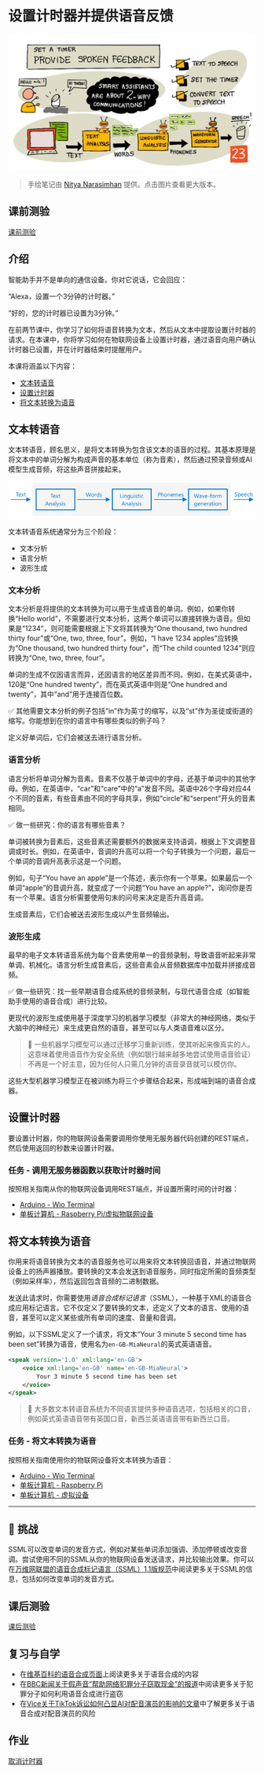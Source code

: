 <!--
CO_OP_TRANSLATOR_METADATA:
{
  "original_hash": "b73fe10ec6b580fba2affb6f6e0a5c4d",
  "translation_date": "2025-08-25T00:05:39+00:00",
  "source_file": "6-consumer/lessons/3-spoken-feedback/README.md",
  "language_code": "zh"
}
-->
# 设置计时器并提供语音反馈

![本课的手绘笔记概览](../../../../translated_images/lesson-23.f38483e1d4df4828990d3f02d60e46c978b075d384ae7cb4f7bab738e107c850.zh.jpg)

> 手绘笔记由 [Nitya Narasimhan](https://github.com/nitya) 提供。点击图片查看更大版本。

## 课前测验

[课前测验](https://black-meadow-040d15503.1.azurestaticapps.net/quiz/45)

## 介绍

智能助手并不是单向的通信设备。你对它说话，它会回应：

“Alexa，设置一个3分钟的计时器。”

“好的，您的计时器已设置为3分钟。”

在前两节课中，你学习了如何将语音转换为文本，然后从文本中提取设置计时器的请求。在本课中，你将学习如何在物联网设备上设置计时器，通过语音向用户确认计时器已设置，并在计时器结束时提醒用户。

本课将涵盖以下内容：

* [文本转语音](../../../../../6-consumer/lessons/3-spoken-feedback)
* [设置计时器](../../../../../6-consumer/lessons/3-spoken-feedback)
* [将文本转换为语音](../../../../../6-consumer/lessons/3-spoken-feedback)

## 文本转语音

文本转语音，顾名思义，是将文本转换为包含该文本的语音的过程。其基本原理是将文本中的单词分解为构成声音的基本单位（称为音素），然后通过预录音频或AI模型生成音频，将这些声音拼接起来。

![典型文本转语音系统的三个阶段](../../../../translated_images/tts-overview.193843cf3f5ee09f8b3371a9fdaeb0f116698a07ca69daaa77158da4800e5453.zh.png)

文本转语音系统通常分为三个阶段：

* 文本分析
* 语言分析
* 波形生成

### 文本分析

文本分析是将提供的文本转换为可以用于生成语音的单词。例如，如果你转换“Hello world”，不需要进行文本分析，这两个单词可以直接转换为语音。但如果是“1234”，则可能需要根据上下文将其转换为“One thousand, two hundred thirty four”或“One, two, three, four”。例如，“I have 1234 apples”应转换为“One thousand, two hundred thirty four”，而“The child counted 1234”则应转换为“One, two, three, four”。

单词的生成不仅因语言而异，还因语言的地区差异而不同。例如，在美式英语中，120是“One hundred twenty”，而在英式英语中则是“One hundred and twenty”，其中“and”用于连接百位数。

✅ 其他需要文本分析的例子包括“in”作为英寸的缩写，以及“st”作为圣徒或街道的缩写。你能想到在你的语言中有哪些类似的例子吗？

定义好单词后，它们会被送去进行语言分析。

### 语言分析

语言分析将单词分解为音素。音素不仅基于单词中的字母，还基于单词中的其他字母。例如，在英语中，“car”和“care”中的“a”发音不同。英语中26个字母对应44个不同的音素，有些音素由不同的字母共享，例如“circle”和“serpent”开头的音素相同。

✅ 做一些研究：你的语言有哪些音素？

单词被转换为音素后，这些音素还需要额外的数据来支持语调，根据上下文调整音调或时长。例如，在英语中，音调的升高可以将一个句子转换为一个问题，最后一个单词的音调升高表示这是一个问题。

例如，句子“You have an apple”是一个陈述，表示你有一个苹果。如果最后一个单词“apple”的音调升高，就变成了一个问题“You have an apple?”，询问你是否有一个苹果。语言分析需要使用句末的问号来决定是否升高音调。

生成音素后，它们会被送去波形生成以产生音频输出。

### 波形生成

最早的电子文本转语音系统为每个音素使用单一的音频录制，导致语音听起来非常单调、机械化。语言分析生成音素后，这些音素会从音频数据库中加载并拼接成音频。

✅ 做一些研究：找一些早期语音合成系统的音频录制，与现代语音合成（如智能助手使用的语音合成）进行比较。

更现代的波形生成使用基于深度学习的机器学习模型（非常大的神经网络，类似于大脑中的神经元）来生成更自然的语音，甚至可以与人类语音难以区分。

> 💁 一些机器学习模型可以通过迁移学习重新训练，使其听起来像真实的人。这意味着使用语音作为安全系统（例如银行越来越多地尝试使用语音验证）不再是一个好主意，因为任何人只需几分钟的语音录音就可以模仿你。

这些大型机器学习模型正在被训练为将三个步骤结合起来，形成端到端的语音合成器。

## 设置计时器

要设置计时器，你的物联网设备需要调用你使用无服务器代码创建的REST端点，然后使用返回的秒数来设置计时器。

### 任务 - 调用无服务器函数以获取计时器时间

按照相关指南从你的物联网设备调用REST端点，并设置所需时间的计时器：

* [Arduino - Wio Terminal](wio-terminal-set-timer.md)
* [单板计算机 - Raspberry Pi/虚拟物联网设备](single-board-computer-set-timer.md)

## 将文本转换为语音

你用来将语音转换为文本的语音服务也可以用来将文本转换回语音，并通过物联网设备上的扬声器播放。要转换的文本会发送到语音服务，同时指定所需的音频类型（例如采样率），然后返回包含音频的二进制数据。

发送此请求时，你需要使用*语音合成标记语言*（SSML），一种基于XML的语音合成应用标记语言。它不仅定义了要转换的文本，还定义了文本的语言、使用的语音，甚至可以定义某些或所有单词的速度、音量和音调。

例如，以下SSML定义了一个请求，将文本“Your 3 minute 5 second time has been set”转换为语音，使用名为`en-GB-MiaNeural`的英式英语语音。

```xml
<speak version='1.0' xml:lang='en-GB'>
    <voice xml:lang='en-GB' name='en-GB-MiaNeural'>
        Your 3 minute 5 second time has been set
    </voice>
</speak>
```

> 💁 大多数文本转语音系统为不同语言提供多种语音选项，包括相关的口音，例如英式英语语音带有英国口音，新西兰英语语音带有新西兰口音。

### 任务 - 将文本转换为语音

按照相关指南使用你的物联网设备将文本转换为语音：

* [Arduino - Wio Terminal](wio-terminal-text-to-speech.md)
* [单板计算机 - Raspberry Pi](pi-text-to-speech.md)
* [单板计算机 - 虚拟设备](virtual-device-text-to-speech.md)

---

## 🚀 挑战

SSML可以改变单词的发音方式，例如对某些单词添加强调、添加停顿或改变音调。尝试使用不同的SSML从你的物联网设备发送请求，并比较输出效果。你可以在[万维网联盟的语音合成标记语言（SSML）1.1版规范](https://www.w3.org/TR/speech-synthesis11/)中阅读更多关于SSML的信息，包括如何改变单词的发音方式。

## 课后测验

[课后测验](https://black-meadow-040d15503.1.azurestaticapps.net/quiz/46)

## 复习与自学

* 在[维基百科的语音合成页面](https://wikipedia.org/wiki/Speech_synthesis)上阅读更多关于语音合成的内容
* 在[BBC新闻关于假声音“帮助网络犯罪分子窃取现金”的报道](https://www.bbc.com/news/technology-48908736)中阅读更多关于犯罪分子如何利用语音合成进行盗窃
* 在[Vice关于TikTok诉讼如何凸显AI对配音演员的影响的文章](https://www.vice.com/en/article/z3xqwj/this-tiktok-lawsuit-is-highlighting-how-ai-is-screwing-over-voice-actors)中了解更多关于语音合成对配音演员的风险

## 作业

[取消计时器](assignment.md)
